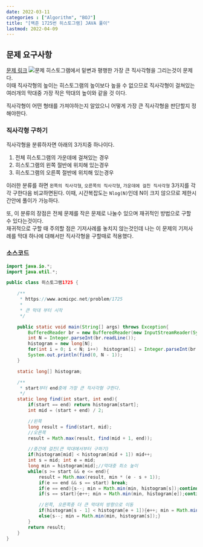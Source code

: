 ```yaml
---
date: 2022-03-11
categories : ["Algorithm", "BOJ"]
title: "[백준 1725번 히스토그램] JAVA 풀이"
lastmod: 2022-04-09
---
```

  
## 문제 요구사항
[문제 링크](https://www.acmicpc.net/problem/1725) 
![문제](/assets/notes/22/03-11/1725histogram.png) 
히스토그램에서 밑변과 평행한 가장 큰 직사각형을 그리는것이 문제다.  
이때 직사각형의 높이는 히스토그램의 높이보다 높을 수 없으므로 직사각형이 걸쳐있는 여러개의 막대중 가장 작은 막대의 높이와 같을 것 이다.  
  
직사각형이 어떤 형태를 가져야하는지 알았으니 어떻게 가장 큰 직사각형을 판단할지 정해야한다.  

### 직사각형 구하기
직사각형을 분류하자면 아래의 3가지중 하나이다.  
1. 전체 히스토그램의 가운데에 걸쳐있는 경우
2. 히스토그램의 왼쪽 절반에 위치해 있는경우
3. 히스토그램의 오른쪽 절반에 위치해 있는경우  

이러한 분류를 하면 `왼쪽의 직사각형`, `오른쪽의 직사각형`, `가운데에 걸친 직사각형` 3가지를 각각 구한다음 비교하면된다. 이때, 시간복잡도는 `Nlog(N)`인데 N이 크지 않으므로 제한시간안에 풀이가 가능하다.   
  
또, 이 분류의 장점은 전체 문제를 작은 문제로 나눌수 있으며 재귀적인 방법으로 구할 수 있다는것이다.  
재귀적으로 구할 때 주의할 점은 기저사례를 놓치지 않는것인데 나는 이 문제의 기저사례를 막대 하나에 대해서만 직사각형을 구할때로 적용했다.
### 소스코드
```java
import java.io.*;
import java.util.*;

public class 히스토그램1725 {

    /**
     * https://www.acmicpc.net/problem/1725
     * 
     * 큰 막대 부터 시작
     */

    public static void main(String[] args) throws Exception{
        BufferedReader br = new BufferedReader(new InputStreamReader(System.in));
        int N = Integer.parseInt(br.readLine());
        histogram = new long[N];
        for(int i = 0; i < N; i++)  histogram[i] = Integer.parseInt(br.readLine());
        System.out.println(find(0, N - 1));
    }

    static long[] histogram;

    /**
     * start부터 end중에 가장 큰 직사각형 구한다.
     */
    static long find(int start, int end){
        if(start == end) return histogram[start];
        int mid = (start + end) / 2;

        //왼쪽
        long result = find(start, mid);
        //오른쪽
        result = Math.max(result, find(mid + 1, end));

        //중간에 걸친(큰 막대에서부터 구하기)
        if(histogram[mid] < histogram[mid + 1]) mid++;
        int s = mid; int e = mid;
        long min = histogram[mid];//막대중 최소 높이
        while(s >= start && e <= end){
            result = Math.max(result, min * (e - s + 1));
            if(e == end && s == start) break;
            if(e == end){s--; min = Math.min(min, histogram[s]);continue;}
            if(s == start){e++; min = Math.min(min, histogram[e]);continue;}

            //왼쪽, 오른쪽중 더 큰 막대의 방향으로 이동
            if(histogram[s - 1] < histogram[e + 1]){e++; min = Math.min(min, histogram[e]);}
            else{s--; min = Math.min(min, histogram[s]);}
        }
        return result;
    }
}
```